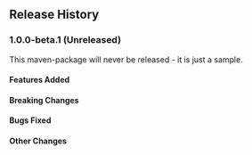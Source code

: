 ## Release History
### 1.0.0-beta.1 (Unreleased)
This maven-package will never be released - it is just a sample.

#### Features Added
#### Breaking Changes
#### Bugs Fixed
#### Other Changes
